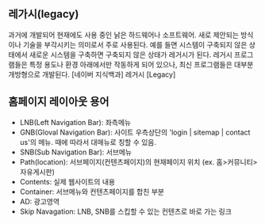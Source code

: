 ## 레가시(legacy)
과거에 개발되어 현재에도 사용 중인 낡은 하드웨어나 소프트웨어. 새로 제안되는 방식이나 기술을 부각시키는 의미로서 주로 사용된다. 예를 들면 시스템이 구축되지 않은 상태에서 새로운 시스템을 구축하면 구축되지 않은 상태가 레거시가 된다. 레거시 프로그램들은 특정 용도나 환경 아래에서만 작동하게 되어 있으나, 최신 프로그램들은 대부분 개방형으로 개발된다.
[네이버 지식백과] 레거시 [Legacy]

## 홈페이지 레이아웃 용어
- LNB(Left Navigation Bar): 좌측메뉴
- GNB(Gloval Navigation Bar): 사이트 우측상단의 'login | sitemap | contact us'의 메뉴. 때에 따라서 대매뉴로 칭할 수 있음.
- SNB(Sub Navigation Bar): 서브메뉴
- Path(location): 서브페이지(컨텐츠페이지)의 현재페이지 위치 (ex. 홈>커뮤니티>자유게시판)
- Contents: 실제 웹사이트의 내용
- Container: 서브메뉴와 컨텐츠페이지를 합친 부분
- AD: 광고영역
- Skip Navagation: LNB, SNB를 스킵할 수 있는 컨텐츠로 바로 가는 링크
